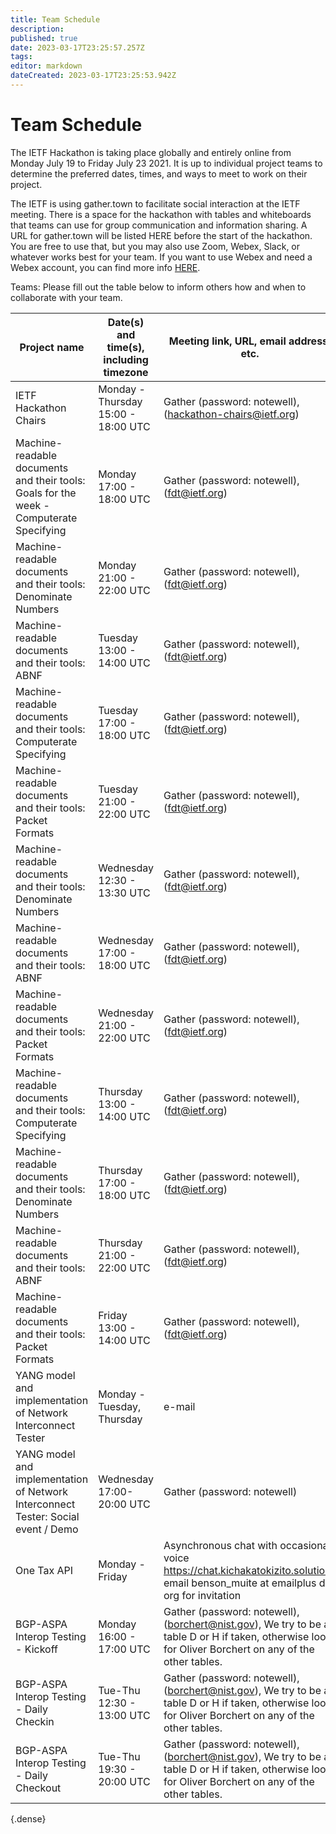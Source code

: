 ```yaml
---
title: Team Schedule
description: 
published: true
date: 2023-03-17T23:25:57.257Z
tags: 
editor: markdown
dateCreated: 2023-03-17T23:25:53.942Z
---
```


# Team Schedule

The IETF Hackathon is taking place globally and entirely online from Monday July 19 to Friday July 23 2021. It is up to individual project teams to determine the preferred dates, times, and ways to meet to work on their project.

The IETF is using gather.town to facilitate social interaction at the IETF meeting. There is a space for the hackathon with tables and whiteboards that teams can use for group communication and information sharing. A URL for gather.town will be listed HERE before the start of the hackathon. You are free to use that, but you may also use Zoom, Webex, Slack, or whatever works best for your team. If you want to use Webex and need a Webex account, you can find more info [HERE](https://trac.ietf.org/trac/ietf/meeting/wiki/112hackathon).

Teams: Please fill out the table below to inform others how and when to collaborate with your team.

| Project name                                                                              |  Date(s) and time(s), including timezone  |  Meeting link, URL, email address, etc.                                                                                                                     |
|-------------------------------------------------------------------------------------------|-------------------------------------------|-------------------------------------------------------------------------------------------------------------------------------------------------------------|
|  IETF Hackathon Chairs                                                                    |  Monday - Thursday 15:00 - 18:00 UTC      |  Gather (password: notewell), (hackathon-chairs@ietf.org)                                                                                                   |
|  Machine-readable documents and their tools: Goals for the week - Computerate Specifying  |  Monday 17:00 - 18:00 UTC                 |  Gather (password: notewell), (fdt@ietf.org)                                                                                                                |
|  Machine-readable documents and their tools: Denominate Numbers                           |  Monday 21:00 - 22:00 UTC                 |  Gather (password: notewell), (fdt@ietf.org)                                                                                                                |
|  Machine-readable documents and their tools: ABNF                                         |  Tuesday 13:00 - 14:00 UTC                |  Gather (password: notewell), (fdt@ietf.org)                                                                                                                |
|  Machine-readable documents and their tools: Computerate Specifying                       |  Tuesday 17:00 - 18:00 UTC                |  Gather (password: notewell), (fdt@ietf.org)                                                                                                                |
|  Machine-readable documents and their tools: Packet Formats                               |  Tuesday 21:00 - 22:00 UTC                |  Gather (password: notewell), (fdt@ietf.org)                                                                                                                |
|  Machine-readable documents and their tools: Denominate Numbers                           |  Wednesday 12:30 - 13:30 UTC              |  Gather (password: notewell), (fdt@ietf.org)                                                                                                                |
|  Machine-readable documents and their tools: ABNF                                         |  Wednesday 17:00 - 18:00 UTC              |  Gather (password: notewell), (fdt@ietf.org)                                                                                                                |
|  Machine-readable documents and their tools: Packet Formats                               |  Wednesday 21:00 - 22:00 UTC              |  Gather (password: notewell), (fdt@ietf.org)                                                                                                                |
|  Machine-readable documents and their tools: Computerate Specifying                       |  Thursday 13:00 - 14:00 UTC               |  Gather (password: notewell), (fdt@ietf.org)                                                                                                                |
|  Machine-readable documents and their tools: Denominate Numbers                           |  Thursday 17:00 - 18:00 UTC               |  Gather (password: notewell), (fdt@ietf.org)                                                                                                                |
|  Machine-readable documents and their tools: ABNF                                         |  Thursday 21:00 - 22:00 UTC               |  Gather (password: notewell), (fdt@ietf.org)                                                                                                                |
|  Machine-readable documents and their tools: Packet Formats                               |  Friday 13:00 - 14:00 UTC                 |  Gather (password: notewell), (fdt@ietf.org)                                                                                                                |
|  YANG model and implementation of Network Interconnect Tester                             |  Monday - Tuesday, Thursday               |  e-mail                                                                                                                                                     |
|  YANG model and implementation of Network Interconnect Tester: Social event / Demo        |  Wednesday 17:00-20:00 UTC                |  Gather (password: notewell)                                                                                                                                |
|  One Tax API                                                                              |  Monday - Friday                          |  Asynchronous chat with occasional voice https://chat.kichakatokizito.solutions email benson_muite at emailplus dot org for invitation                      |
|  BGP-ASPA Interop Testing - Kickoff                                                       |  Monday 16:00 - 17:00 UTC                 |  Gather (password: notewell), (borchert@nist.gov), We try to be at table D or H if taken, otherwise look for Oliver Borchert on any of the other tables.    |
|  BGP-ASPA Interop Testing - Daily Checkin                                                 |  Tue-Thu 12:30 - 13:00 UTC                |  Gather (password: notewell), (borchert@nist.gov), We try to be at table D or H if taken, otherwise look for Oliver Borchert on any of the other tables.    |
|  BGP-ASPA Interop Testing - Daily Checkout                                                |  Tue-Thu 19:30 - 20:00 UTC                |  Gather (password: notewell), (borchert@nist.gov), We try to be at table D or H if taken, otherwise look for Oliver Borchert on any of the other tables.    |
{.dense}